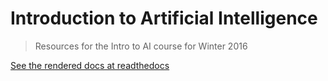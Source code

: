 # Introduction to Artificial Intelligence
> Resources for the Intro to AI course for Winter 2016

[See the rendered docs at readthedocs](http://ai-winter-2016.readthedocs.org/en/latest/index.html)
